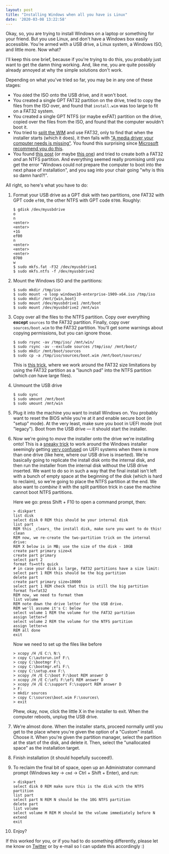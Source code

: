 ```yaml
---
layout: post
title: "Installing Windows when all you have is Linux"
date: '2020-03-08 13:22:58'
---
```


Okay, so, you are trying to install Windows on a laptop or something for
your friend. But you use Linux, and don't have a Windows box easily
accessible. You're armed with a USB drive, a Linux system, a Windows
ISO, and little more. Now what?

I'll keep this one brief, because if you're trying to do this, you
probably just want to get the damn thing working. And, like me, you are
quite possibly already annoyed at why the simple solutions don't work.

Depending on what you've tried so far, you may be in any one of these
stages:

 - You `dd`ed the ISO onto the USB drive, and it won't boot.
 - You created a single GPT FAT32 partition on the drive, tried to copy
   the files from the ISO over, and found that `install.wim` was too
   large to fit on a FAT32 system.
 - You created a single GPT NTFS (or maybe exFAT) partition on the
   drive, copied over the files from the ISO, and found that the
   computer wouldn't boot it.
 - You tried to [split the WIM] and use FAT32, only to find that when
   the installer starts (which it does), it then fails with ["A media
   driver your computer needs is missing"]. You found this surprising
   since [Microsoft recommend you do this].
 - You found [this post][trick1] (or maybe [this one][trick1-variant])
   and tried to create both a FAT32 *and* an NTFS partition. And
   everything seemed really promising until you get the error "Windows
   could not prepare the computer to boot into the next phase of
   installation", and you sag into your chair going "why is this so damn
   hard?!".

All right, so here's what you have to do:

 1. Format your USB drive as a GPT disk with two partitions, one FAT32
    with GPT code `ef00`, the other NTFS with GPT code `0700`. Roughly:
    ```console
    $ gdisk /dev/myusbdrive
    o
    n
    <enter>
    <enter>
    +1G
    ef00
    n
    <enter>
    <enter>
    <enter>
    0700
    w
    $ sudo mkfs.fat -F32 /dev/myusbdrive1
    $ sudo mkfs.ntfs -f /dev/myusbdrive2
    ```
 2. Mount the Windows ISO and the partitions:
    ```console
    $ sudo mkdir /tmp/iso
    $ sudo mount -o loop windows10-enterprise-1909-x64.iso /tmp/iso
    $ sudo mkdir /mnt/{win,boot}
    $ sudo mount /dev/myusbdrive1 /mnt/boot
    $ sudo mount /dev/myusbdrive2 /mnt/win
    ```
 3. Copy over all the files to the NTFS partition. Copy over everything
    **except** `sources` to the FAT32 partition. Finally, copy over
    `sources/boot.wim` to the FAT32 partition. You'll get some warnings
    about copying permissions, but you can ignore those.
    ```console
    $ sudo rsync -av /tmp/iso/ /mnt/win/
    $ sudo rsync -av --exclude sources /tmp/iso/ /mnt/boot/
    $ sudo mkdir /mnt/boot/sources
    $ sudo cp -a /tmp/iso/sources/boot.wim /mnt/boot/sources/
    ```
    This is [this trick][trick1], where we work around the FAT32 size
    limitations by using the FAT32 partition as a "launch pad" into the
    NTFS partition (which _can_ have large files).
 4. Unmount the USB drive
    ```console
    $ sudo sync
    $ sudo umount /mnt/boot
    $ sudo umount /mnt/win
    ```
 5. Plug it into the machine you want to install Windows on. You
    probably want to reset the BIOS while you're at it and enable secure
    boot (in "setup" mode). At the very least, make sure you boot in
    UEFI mode (not "legacy"). Boot from the USB drive — it should start
    the installer.
 6. Now we're going to _move_ the installer onto the drive we're
    installing onto! This is a [sneaky trick][trick2] to work around the
    Windows installer seemingly getting [very confused] on UEFI systems
    when there is more than one drive (like here, where our USB drive is
    inserted). We're basically going to replicate the install disk onto
    the internal disk, and then run the installer from the internal disk
    without the USB drive inserted. We want to do so in such a way that
    the final install isn't left with a bunch of empty space at the
    beginning of the disk (which is hard to reclaim), so we're going to
    place the NTFS partition at the end. We also want to _combine_ it
    with the split partition trick in case the machine cannot boot NTFS
    partitions.

    Here we go: press Shift + F10 to open a command prompt, then:
    ```batch
    > diskpart
    list disk
    select disk 0 REM this should be your internal disk
    list part
    REM this _clears_ the install disk, make sure you want to do this!
    clean
    REM now, we re-create the two-partition trick on the internal drive:
    REM X below is in MB; use the size of the disk - 10GB
    create part primary size=X
    create part primary
    select part 2
    format fs=ntfs quick
    # in case your disk is large, FAT32 partitions have a size limit:
    select part 1 REM this should be the big partition
    delete part
    create part primary size=10000
    select part 1 REM check that this is still the big partition
    format fs=fat32
    REM now, we need to format them
    list volume
    REM note down the drive letter for the USB drive.
    REM we'll assume it's C: below
    select volume 1 REM the volume for the FAT32 partition
    assign letter=f
    select volume 2 REM the volume for the NTFS partition
    assign letter=n
    REM all done
    exit
    ```
    Now we need to set up the files like before
    ```batch
    > xcopy /H /E C:\ N:\
    > copy C:\autorun.inf F:\
    > copy C:\bootmgr F:\
    > copy C:\bootmgr.efi F:\
    > copy C:\setup.exe F:\
    > xcopy /H /E C:\boot F:\boot REM answer D
    > xcopy /H /E C:\efi F:\efi REM answer D
    > xcopy /H /E C:\support F:\support REM answer D
    > F:
    > mkdir sources
    > copy C:\sources\boot.wim F:\sources\
    > exit
    ```
    Phew, okay, now, click the little X in the installer to exit. When
    the computer reboots, unplug the USB drive.
 7. We're almost done. When the installer starts, proceed normally
    until you get to the place where you're given the option of a
    "Custom" install. Choose it. When you're given the partition
    manager, select the partition at the start of the disk, and delete
    it. Then, select the "unallocated space" as the installation target.
 8. Finish installation (it should hopefully succeed!).
 9. To reclaim the final bit of space, open up an Administrator command
    prompt (Windows key → `cmd` → Ctrl + Shift + Enter), and run:
    ```batch
    > diskpart
    select disk 0 REM make sure this is the disk with the NTFS partition
    list part
    select part N REM N should be the 10G NTFS partition
    delete part
    list volume
    select volume M REM M should be the volume immediately before N
    extend
    exit
    ```
 10. Enjoy?

If this worked for you, or if you had to do something differently,
please let me know on [Twitter](https://twitter.com/jonhoo) or by
e-mail so I can update this accordingly :)

 [split the WIM]: https://docs.microsoft.com/en-us/windows-hardware/manufacture/desktop/split-a-windows-image--wim--file-to-span-across-multiple-dvds
 ["A media driver your computer needs is missing"]: https://support.microsoft.com/en-us/help/2755139/a-media-driver-your-computer-needs-is-missing-or-a-required-cd-dvd-dri
 [Microsoft recommend you do this]: https://docs.microsoft.com/en-us/windows-hardware/manufacture/desktop/install-windows-from-a-usb-flash-drive#troubleshooting-file-copy-fails
 [trick1]: https://win10.guru/usb-install-media-with-larger-than-4gb-wim-file/
 [trick1-variant]: https://techbit.ca/2019/02/creating-a-bootable-windows-10-uefi-usb-drive-using-linux/
 [trick2]: https://neosmart.net/wiki/setup-was-unable-to-create-a-new-system-partition/#Fix_2_Manually_create_the_boot_partition
 [very confused]: https://answers.microsoft.com/en-us/windows/forum/all/windows-10-fresh-install-fails/f9614ae4-6dbd-4715-9a81-8586b16dfaf7?page=2
